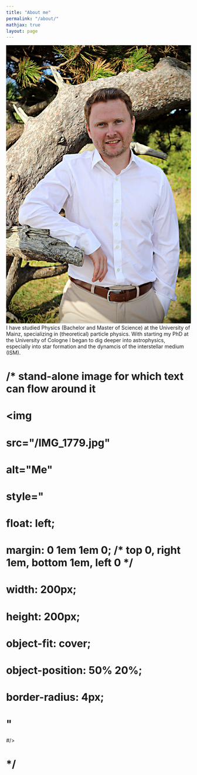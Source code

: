 ```yaml
---
title: "About me"
permalink: "/about/"
mathjax: true
layout: page
---
```


<img
  src="/IMG_1779.jpg"
  alt="Me"
  class="float-me"
/> I have studied Physics (Bachelor and Master of Science) at the University of Mainz, specializing in (theoretical) particle physics.
With starting my PhD at the University of Cologne I began to dig deeper into astrophysics, especially into star formation and the dynamcis of the interstellar medium (ISM).



# /* stand-alone image for which text can flow around it
# <img
#  src="/IMG_1779.jpg"
#  alt="Me"
#  style="
#    float: left;
#    margin: 0 1em 1em 0;       /* top 0, right 1em, bottom 1em, left 0 */
#    width: 200px;
#    height: 200px;
#    object-fit: cover;
#    object-position: 50% 20%;
#    border-radius: 4px;
#  "
#/>
# */
